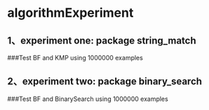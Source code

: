 # algorithmExperiment
 ## 1、experiment one: package string_match
 ###Test BF and KMP using 1000000 examples
 ## 2、experiment two: package binary_search
 ###Test BF and BinarySearch using 1000000 examples
